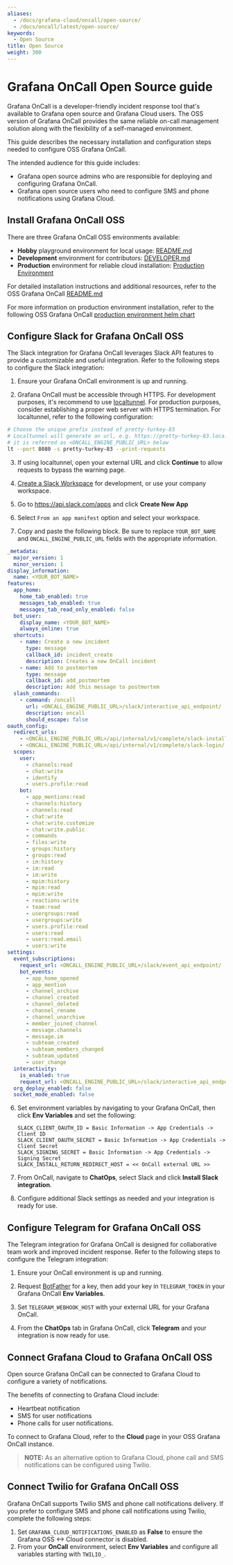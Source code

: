 ```yaml
---
aliases:
  - /docs/grafana-cloud/oncall/open-source/
  - /docs/oncall/latest/open-source/
keywords:
  - Open Source
title: Open Source
weight: 300
---
```


# Grafana OnCall Open Source guide

Grafana OnCall is a developer-friendly incident response tool that's available to Grafana open source and Grafana Cloud users. The OSS version of Grafana OnCall provides the same reliable on-call management solution along with the flexibility of a self-managed environment. 

This guide describes the necessary installation and configuration steps needed to configure OSS Grafana OnCall. 

The intended audience for this guide includes:
- Grafana open source admins who are responsible for deploying and configuring Grafana OnCall.
- Grafana open source users who need to configure SMS and phone notifications using Grafana Cloud.

## Install Grafana OnCall OSS

There are three Grafana OnCall OSS environments available:

- **Hobby** playground environment for local usage: [README.md](https://github.com/grafana/oncall#getting-started)
- **Development** environment for contributors: [DEVELOPER.md](https://github.com/grafana/oncall/blob/dev/DEVELOPER.md)
- **Production** environment for reliable cloud installation: [Production Environment](#production-environment)

For detailed installation instructions and additional resources, refer to the OSS Grafana OnCall [README.md](https://github.com/grafana/oncall#getting-started)

For more information on production environment installation, refer to the following OSS Grafana OnCall [production environment helm chart](https://github.com/grafana/oncall/helm)


## Configure Slack for Grafana OnCall OSS

The Slack integration for Grafana OnCall leverages Slack API features to provide a customizable and useful integration. Refer to the following steps to configure the Slack integration:

1. Ensure your Grafana OnCall environment is up and running.

2. Grafana OnCall must be accessible through HTTPS. For development purposes, it's recommend to use [localtunnel](https://github.com/localtunnel/localtunnel). For production purposes, consider establishing a proper web server with HTTPS termination. 
For localtunnel, refer to the following configuration:

```bash
# Choose the unique prefix instead of pretty-turkey-83
# Localtunnel will generate an url, e.g. https://pretty-turkey-83.loca.lt
# it is referred as <ONCALL_ENGINE_PUBLIC_URL> below
lt --port 8080 -s pretty-turkey-83 --print-requests
```

3. If using localtunnel, open your external URL and click **Continue** to allow requests to bypass the warning page.

4. [Create a Slack Workspace](https://slack.com/create) for development, or use your company workspace.

5. Go to https://api.slack.com/apps and click **Create New App** 

6. Select `From an app manifest` option and select your workspace.

7. Copy and paste the following block. Be sure to replace `YOUR_BOT_NAME` and `ONCALL_ENGINE_PUBLIC_URL` fields with the appropriate information. 

  ```yaml
  _metadata:
    major_version: 1
    minor_version: 1
  display_information:
    name: <YOUR_BOT_NAME>
  features:
    app_home:
      home_tab_enabled: true
      messages_tab_enabled: true
      messages_tab_read_only_enabled: false
    bot_user:
      display_name: <YOUR_BOT_NAME>
      always_online: true
    shortcuts:
      - name: Create a new incident
        type: message
        callback_id: incident_create
        description: Creates a new OnCall incident
      - name: Add to postmortem
        type: message
        callback_id: add_postmortem
        description: Add this message to postmortem
    slash_commands:
      - command: /oncall
        url: <ONCALL_ENGINE_PUBLIC_URL>/slack/interactive_api_endpoint/
        description: oncall
        should_escape: false
  oauth_config:
    redirect_urls:
      - <ONCALL_ENGINE_PUBLIC_URL>/api/internal/v1/complete/slack-install-free/
      - <ONCALL_ENGINE_PUBLIC_URL>/api/internal/v1/complete/slack-login/
    scopes:
      user:
        - channels:read
        - chat:write
        - identify
        - users.profile:read
      bot:
        - app_mentions:read
        - channels:history
        - channels:read
        - chat:write
        - chat:write.customize
        - chat:write.public
        - commands
        - files:write
        - groups:history
        - groups:read
        - im:history
        - im:read
        - im:write
        - mpim:history
        - mpim:read
        - mpim:write
        - reactions:write
        - team:read
        - usergroups:read
        - usergroups:write
        - users.profile:read
        - users:read
        - users:read.email
        - users:write
  settings:
    event_subscriptions:
      request_url: <ONCALL_ENGINE_PUBLIC_URL>/slack/event_api_endpoint/
      bot_events:
        - app_home_opened
        - app_mention
        - channel_archive
        - channel_created
        - channel_deleted
        - channel_rename
        - channel_unarchive
        - member_joined_channel
        - message.channels
        - message.im
        - subteam_created
        - subteam_members_changed
        - subteam_updated
        - user_change
    interactivity:
      is_enabled: true
      request_url: <ONCALL_ENGINE_PUBLIC_URL>/slack/interactive_api_endpoint/
    org_deploy_enabled: false
    socket_mode_enabled: false
  ```

6. Set environment variables by navigating to your Grafana OnCall, then click **Env Variables** and set the following:
    ```
    SLACK_CLIENT_OAUTH_ID = Basic Information -> App Credentials -> Client ID
    SLACK_CLIENT_OAUTH_SECRET = Basic Information -> App Credentials -> Client Secret
    SLACK_SIGNING_SECRET = Basic Information -> App Credentials -> Signing Secret
    SLACK_INSTALL_RETURN_REDIRECT_HOST = << OnCall external URL >>
    ```

7. From OnCall, navigate to **ChatOps**, select Slack and click **Install Slack integration**.

8. Configure additional Slack settings as needed and your integration is ready for use.

 ## Configure Telegram for Grafana OnCall OSS

The Telegram integration for Grafana OnCall is designed for collaborative team work and improved incident response. Refer to the following steps to configure the Telegram integration:

1. Ensure your OnCall environment is up and running.

2. Request [BotFather](https://t.me/BotFather) for a key, then add your key in `TELEGRAM_TOKEN` in your Grafana OnCall **Env Variables**.

3. Set `TELEGRAM_WEBHOOK_HOST` with your external URL for your Grafana OnCall. 

4. From the **ChatOps** tab in Grafana OnCall, click **Telegram** and your integration is now ready for use.

## Connect Grafana Cloud to Grafana OnCall OSS

Open source Grafana OnCall can be connected to Grafana Cloud to configure a variety of notifications.

The benefits of connecting to Grafana Cloud include:
- Heartbeat notification
- SMS for user notifications
- Phone calls for user notifications.

To connect to Grafana Cloud, refer to the **Cloud** page in your OSS Grafana OnCall instance. 


>**NOTE:** As an alternative option to Grafana Cloud, phone call and SMS notifications can be configured using Twilio.


## Connect Twilio for Grafana OnCall OSS 

Grafana OnCall supports Twilio SMS and phone call notifications delivery. If you prefer to configure SMS and phone call notifications using Twilio, complete the following steps:

1. Set `GRAFANA_CLOUD_NOTIFICATIONS_ENABLED` as **False** to ensure the Grafana OSS <-> Cloud connector is disabled.
2. From your **OnCall** environment, select **Env Variables** and configure all variables starting with `TWILIO_`. 
